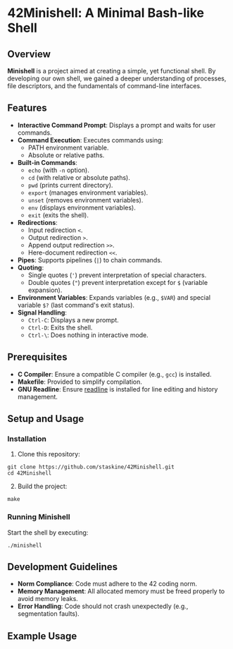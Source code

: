 # 42Minishell: A Minimal Bash-like Shell

## Overview
**Minishell** is a project aimed at creating a simple, yet functional shell. By developing our own shell, we gained a deeper understanding of processes, file descriptors, and the fundamentals of command-line interfaces.

## Features
- **Interactive Command Prompt**: Displays a prompt and waits for user commands.
- **Command Execution**: Executes commands using:
  - PATH environment variable.
  - Absolute or relative paths.
- **Built-in Commands**:
  - `echo` (with `-n` option).
  - `cd` (with relative or absolute paths).
  - `pwd` (prints current directory).
  - `export` (manages environment variables).
  - `unset` (removes environment variables).
  - `env` (displays environment variables).
  - `exit` (exits the shell).
- **Redirections**:
  - Input redirection `<`.
  - Output redirection `>`.
  - Append output redirection `>>`.
  - Here-document redirection `<<`.
- **Pipes**: Supports pipelines (`|`) to chain commands.
- **Quoting**:
  - Single quotes (`'`) prevent interpretation of special characters.
  - Double quotes (`"`) prevent interpretation except for `$` (variable expansion).
- **Environment Variables**: Expands variables (e.g., `$VAR`) and special variable `$?` (last command's exit status).
- **Signal Handling**:
  - `Ctrl-C`: Displays a new prompt.
  - `Ctrl-D`: Exits the shell.
  - `Ctrl-\`: Does nothing in interactive mode.
    
## Prerequisites
- **C Compiler**: Ensure a compatible C compiler (e.g., `gcc`) is installed.
- **Makefile**: Provided to simplify compilation.
- **GNU Readline**: Ensure [readline](https://tiswww.case.edu/php/chet/readline/rltop.html) is installed for line editing and history management.

## Setup and Usage
### Installation
1. Clone this repository:
```
git clone https://github.com/staskine/42Minishell.git
cd 42Minishell
```
2. Build the project:
```
make
```
### Running Minishell
Start the shell by executing:
```
./minishell
```
## Development Guidelines
- **Norm Compliance**: Code must adhere to the 42 coding norm.
- **Memory Management**: All allocated memory must be freed properly to avoid memory leaks.
- **Error Handling**: Code should not crash unexpectedly (e.g., segmentation faults).
## Example Usage
